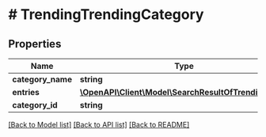 # # TrendingTrendingCategory

## Properties

Name | Type | Description | Notes
------------ | ------------- | ------------- | -------------
**category_name** | **string** |  | [optional]
**entries** | [**\OpenAPI\Client\Model\SearchResultOfTrendingEntry**](SearchResultOfTrendingEntry.md) |  | [optional]
**category_id** | **string** |  | [optional]

[[Back to Model list]](../../README.md#models) [[Back to API list]](../../README.md#endpoints) [[Back to README]](../../README.md)
